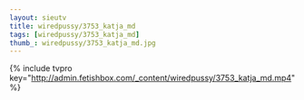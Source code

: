 ```yaml
--- 
layout: sieutv
title: wiredpussy/3753_katja_md
tags: [wiredpussy/3753_katja_md]
thumb_: wiredpussy/3753_katja_md.jpg
---
```

{% include tvpro key="http://admin.fetishbox.com/_content/wiredpussy/3753_katja_md.mp4" %} 
